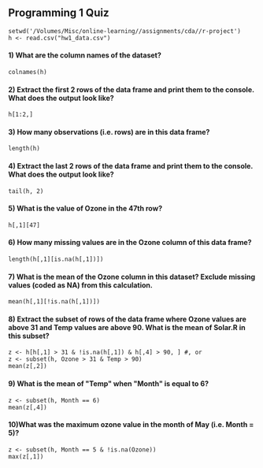 ## Programming 1 Quiz

```{r}
setwd('/Volumes/Misc/online-learning//assignments/cda//r-project')
h <- read.csv("hw1_data.csv")
```

#### 1) What are the column names of the dataset?
```{r}
colnames(h)
```

#### 2) Extract the first 2 rows of the data frame and print them to the console. What does the output look like?
```{r}
h[1:2,]
```

#### 3) How many observations (i.e. rows) are in this data frame?
```{r}
length(h)
```

#### 4) Extract the last 2 rows of the data frame and print them to the console. What does the output look like?
```{r}
tail(h, 2)
```

#### 5) What is the value of Ozone in the 47th row?
```{r}
h[,1][47]
```

#### 6) How many missing values are in the Ozone column of this data frame?
```{r}
length(h[,1][is.na(h[,1])])
```

#### 7) What is the mean of the Ozone column in this dataset? Exclude missing values (coded as NA) from this calculation.
```{r}
mean(h[,1][!is.na(h[,1])])
```

#### 8) Extract the subset of rows of the data frame where Ozone values are above 31 and Temp values are above 90. What is the mean of Solar.R in this subset?
```{r}
z <- h[h[,1] > 31 & !is.na(h[,1]) & h[,4] > 90, ] #, or
z <- subset(h, Ozone > 31 & Temp > 90)
mean(z[,2])
```

#### 9) What is the mean of "Temp" when "Month" is equal to 6?
```{r}
z <- subset(h, Month == 6)
mean(z[,4])
```

#### 10)What was the maximum ozone value in the month of May (i.e. Month = 5)?
```{r}
z <- subset(h, Month == 5 & !is.na(Ozone))
max(z[,1])
```
